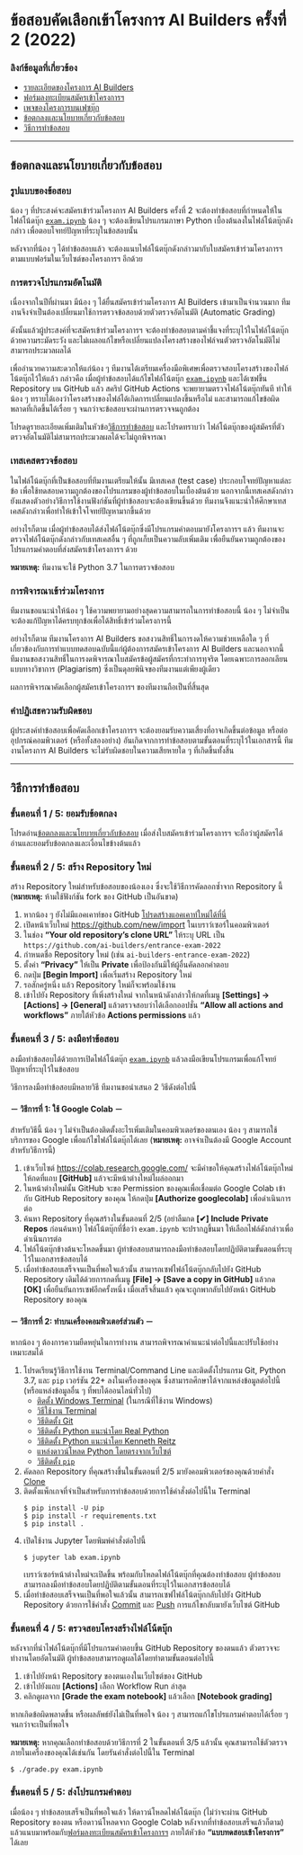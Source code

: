 # ข้อสอบคัดเลือกเข้าโครงการ AI Builders ครั้งที่ 2 (2022)

### ลิงก์ข้อมูลที่เกี่ยวข้อง

- [รายละเอียดของโครงการ AI Builders](https://ai-builders.github.io)
- [ฟอร์มลงทะเบียนสมัครเข้าโครงการฯ](https://ai-builders.github.io/register/)
- [เพจของโครงการบนเฟซบุ๊ก](https://www.facebook.com/aibuildersx)
- [ข้อตกลงและนโยบายเกี่ยวกับข้อสอบ](#ข้อตกลงและนโยบายเกี่ยวกับข้อสอบ)
- [วิธีการทำข้อสอบ](#วิธีการทำข้อสอบ)

---

## ข้อตกลงและนโยบายเกี่ยวกับข้อสอบ

### รูปแบบของข้อสอบ

น้อง ๆ ที่ประสงค์จะสมัครเข้าร่วมโครงการ AI Builders ครั้งที่ 2
จะต้องทำข้อสอบที่กำหนดให้ในไฟล์โน้ดบุ๊ก [`exam.ipynb`](exam.ipynb)
น้อง ๆ จะต้องเขียนโปรแกรมภาษา Python เบื้องต้นลงในไฟล์โน้ตบุ๊กดังกล่าว
เพื่อตอบโจทย์ปัญหาที่ระบุในข้อสอบนั้น

หลังจากที่น้อง ๆ ได้ทำข้อสอบแล้ว จะต้องแนบไฟล์โน้ตบุ๊กดังกล่าวมากับใบสมัครเข้าร่วมโครงการฯ
ตามแบบฟอร์มในเว็บไซต์ของโครงการฯ อีกด้วย

### การตรวจโปรแกรมอัตโนมัติ

เนื่องจากในปีที่ผ่านมา มีน้อง ๆ ได้ยื่นสมัครเข้าร่วมโครงการ AI Builders เข้ามาเป็นจำนวนมาก
ทีมงานจึงจำเป็นต้องเปลี่ยนมาใช้การตรวจข้อสอบด้วยตัวตรวจอัตโนมัติ (Automatic Grading)

ดังนั้นแล้วผู้ประสงค์ที่จะสมัครเข้าร่วมโครงการฯ จะต้องทำข้อสอบตามคำชี้แจงที่ระบุไว้ในไฟล์โน้ตบุ๊กด้วยความระมัดระวัง
และไม่เผลอแก้ไขหรือเปลี่ยนแปลงโครงสร้างของไฟล์จนตัวตรวจอัตโนมัติไม่สามารถประมวลผลได้

เพื่ออำนวยความสะดวกให้แก่น้อง ๆ ทีมงานได้เตรียมเครื่องมือพิเศษเพื่อตรวจสอบโครงสร้างของไฟล์โน้ตบุ๊กไว้ให้แล้ว
กล่าวคือ เมื่อผู้ทำข้อสอบได้แก้ไขไฟล์โน้ตบุ๊ก [`exam.ipynb`](exam.ipynb) และได้เซฟขึ้น Repository บน GitHub แล้ว
สคริป GitHub Actions จะพยายามตรวจไฟล์โน้ตบุ๊กทันที
ทำให้น้อง ๆ ทราบได้เองว่าโครงสร้างของไฟล์ได้เกิดการเปลี่ยนแปลงขึ้นหรือไม่
และสามารถแก้ไขข้อผิดพลาดที่เกิดขึ้นได้เรื่อย ๆ จนกว่าจะข้อสอบจะผ่านการตรวจจนถูกต้อง

โปรดดูรายละเอียดเพิ่มเติมในหัวข้อ[วิธีการทำข้อสอบ](#วิธีการทำข้อสอบ)
และโปรดทราบว่า ไฟล์โน้ตบุ๊กของผู้สมัครที่ตัวตรวจอัตโนมัติไม่สามารถประมวลผลได้จะไม่ถูกพิจารณา

### เทสเคสตรวจข้อสอบ

ในไฟล์โน้ตบุ๊กที่เป็นข้อสอบที่ทีมงานเตรียมให้นั้น มีเทสเคส (test case) ประกอบโจทย์ปัญหาแต่ละข้อ
เพื่อใช้ทดสอบความถูกต้องของโปรแกรมของผู้ทำข้อสอบในเบื้องต้นด้วย
นอกจากนี้เทสเคสดังกล่าวยังแสดงตัวอย่างวิธีการใช้งานฟังก์ชันที่ผู้ทำข้อสอบจะต้องเขียนขึ้นด้วย
ทีมงานจึงแนะนำให้ศึกษาเทสเคสดังกล่าวเพื่อทำให้เข้าใจโจทย์ปัญหามากขึ้นด้วย

อย่างไรก็ตาม เมื่อผู้ทำข้อสอบได้ส่งไฟล์โน้ตบุ๊กซึ่งมีโปรแกรมคำตอบมายังโครงการฯ แล้ว
ทีมงานจะตรวจไฟล์โน้ตบุ๊กดังกล่าวกับเทสเคสอื่น ๆ ที่ถูกเก็บเป็นความลับเพิ่มเติม
เพื่อยืนยันความถูกต้องของโปรแกรมคำตอบที่ส่งสมัครเข้าโครงการฯ ด้วย

**หมายเหตุ:** ทีมงานจะใช้ Python 3.7 ในการตรวจข้อสอบ

### การพิจารณาเข้าร่วมโครงการ

ทีมงานขอแนะนำให้น้อง ๆ ใช้ความพยายามอย่างสุดความสามารถในการทำข้อสอบนี้
น้อง ๆ ไม่จำเป็นจะต้องแก้ปัญหาได้ครบทุกข้อเพื่อได้สิทธิ์เข้าร่วมโครงการนี้

อย่างไรก็ตาม ทีมงานโครงการ AI Builders ขอสงวนสิทธิ์ในการงดให้ความช่วยเหลือใด ๆ
ที่เกี่ยวข้องกับการทำแบบทดสอบฉบับนี้แก่ผู้ต้องการสมัครเข้าโครงการ AI Builders
และนอกจากนี้ ทีมงานขอสงวนสิทธิ์ในการงดพิจารณาใบสมัครข้อผู้สมัครที่กระทำการทุจริต
โดยเฉพาะการลอกเลียนแบบทางวิชาการ (Plagiarism) ซึ่งเป็นดุลยพินิจของทีมงานแต่เพียงผู้เดียว

ผลการพิจารณาคัดเลือกผู้สมัครเข้าโครงการฯ ของทีมงานถือเป็นที่สิ้นสุด

### คำปฏิเสธความรับผิดชอบ

ผู้ประสงค์ทำข้อสอบเพื่อคัดเลือกเข้าโครงการฯ จะต้องยอมรับความเสี่ยงที่อาจเกิดขึ้นต่อข้อมูล
หรือต่ออุปกรณ์คอมพิวเตอร์ (หรือทั้งสองอย่าง) อันเกิดจากการทำข้อสอบตามขั้นตอนที่ระบุไว้ในเอกสารนี้
ทีมงานโครงการ AI Builders จะไม่รับผิดชอบในความเสียหายใด ๆ ที่เกิดขึ้นทั้งสิ้น

---

## วิธีการทำข้อสอบ

### ขั้นตอนที่ 1 / 5: ยอมรับข้อตกลง

โปรดอ่าน[ข้อตกลงและนโยบายเกี่ยวกับข้อสอบ](#ข้อตกลงและนโยบายเกี่ยวกับข้อสอบ)
เมื่อส่งใบสมัครเข้าร่วมโครงการฯ จะถือว่าผู้สมัครได้อ่านและยอมรับข้อตกลงและเงื่อนไขข้างต้นแล้ว

### ขั้นตอนที่ 2 / 5: สร้าง Repository ใหม่

สร้าง Repository ใหม่สำหรับข้อสอบของน้องเอง ซึ่งจะใช้วิธีการคัดลอกซ้ำจาก Repository นี้  
(**หมายเหตุ:** ห้ามใช้ฟังก์ชัน fork ของ GitHub เป็นอันขาด)

1. หากน้อง ๆ ยังไม่มีแอคเคาท์ของ GitHub [โปรดสร้างแอคเคาท์ใหม่ได้ที่นี่](https://github.com/signup)
2. เปิดหน้าเว็บใหม่ <https://github.com/new/import> ในเบราว์เซอร์ในคอมพิวเตอร์
3. ในช่อง **“Your old repository’s clone URL”** ให้ระบุ URL เป็น
   `https://github.com/ai-builders/entrance-exam-2022`
4. กำหนดชื่อ Repository ใหม่ (เช่น `ai-builders-entrance-exam-2022`)
5. ตั้งค่า **“Privacy”** ให้เป็น **Private** เพื่อป้องกันมิให้ผู้อื่นคัดลอกคำตอบ
6. กดปุ่ม **\[Begin Import]** เพื่อเริ่มสร้าง Repository ใหม่
7. รอสักครู่หนึ่ง แล้ว Repository ใหม่ก็จะพร้อมใช้งาน
8. เข้าไปยัง Repository ที่เพิ่งสร้างใหม่ จากในหน้าดังกล่าวให้กดที่เมนู
   **\[Settings\] → \[Actions\] → \[General\]**
   แล้วตรวจสอบว่าได้เลือกออปชั่น **“Allow all actions and workflows”** 
   ภายใต้หัวข้อ **Actions permissions** แล้ว

### ขั้นตอนที่ 3 / 5: ลงมือทำข้อสอบ

ลงมือทำข้อสอบได้ด้วยการเปิดไฟล์โน้ตบุ๊ก [`exam.ipynb`](exam.ipynb)
แล้วลงมือเขียนโปรแกรมเพื่อแก้โจทย์ปัญหาที่ระบุไว้ในข้อสอบ

วิธีการลงมือทำข้อสอบมีหลายวิธี ทีมงานขอนำเสนอ 2 วิธีดังต่อไปนี้

#### － วิธีการที่ 1: ใช้ Google Colab －

สำหรับวิธีนี้ น้อง ๆ ไม่จำเป็นต้องติดตั้งอะไรเพิ่มเติมในคอมพิวเตอร์ของตนเอง
น้อง ๆ สามารถใช้บริการของ Google เพื่อแก้ไขไฟล์โน้ตบุ๊กได้เลย
(**หมายเหตุ:** อาจจำเป็นต้องมี Google Account สำหรับวิธีการนี้)

1. เข้าเว็บไซต์ <https://colab.research.google.com/>
   จะมีคำขอให้คุณสร้างไฟล์โน้ตบุ๊กใหม่ ให้กดที่แถบ **\[GitHub]**
   แล้วจะมีหน้าต่างใหม่โผล่ออกมา
2. ในหน้าต่างใหม่นั้น GitHub จะขอ Permission ของคุณเพื่อเชื่อมต่อ Google Colab
   เข้ากับ GitHub Repository ของคุณ
   ให้กดปุ่ม **\[Authorize googlecolab]** เพื่อดำเนินการต่อ
3. ค้นหา Repository ที่คุณสร้างในขั้นตอนที่ 2/5
   (อย่าลืมกด **\[✔] Include Private Repos** ก่อนค้นหา)
   ไฟล์โน้ตบุ๊กที่ชื่อว่า `exam.ipynb` จะปรากฏขึ้นมา ให้เลือกไฟล์ดังกล่าวเพื่อดำเนินการต่อ
4. ไฟล์โน้ตบุ๊กข้างต้นจะโหลดขึ้นมา
   ผู้ทำข้อสอบสามารถลงมือทำข้อสอบโดยปฏิบัติตามขั้นตอนที่ระบุไว้ในเอกสารข้อสอบได้
5. เมื่อทำข้อสอบเสร็จจนเป็นที่พอใจแล้วนั้น
   สามารถเซฟไฟล์โน้ตบุ๊กกลับไปยัง GitHub Repository เดิมได้ด้วยการกดที่เมนู
   **\[File] → \[Save a copy in GitHub]**
   แล้วกด **\[OK]** เพื่อยืนยันการเซฟอีกครั้งหนึ่ง
   เมื่อเสร็จสิ้นแล้ว คุณจะถูกพากลับไปยังหน้า GitHub Repository ของคุณ

#### － วิธีการที่ 2: ทำบนเครื่องคอมพิวเตอร์ส่วนตัว －

หากน้อง ๆ ต้องการความยืดหยุ่นในการทำงาน สามารถพิจารณาคำแนะนำต่อไปนี้และปรับใช้อย่างเหมาะสมได้

1. โปรดเรียนรู้วิธีการใช้งาน Terminal/Command Line และติดตั้งโปรแกรม Git, Python 3.7, และ `pip` เวอร์ชัน 22+
   ลงในเครื่องของคุณ ซึ่งสามารถศึกษาได้จากแหล่งข้อมูลต่อไปนี้ (หรือแหล่งข้อมูลอื่น ๆ ที่พบได้ออนไลน์ทั่วไป)
   - [ติดตั้ง Windows Terminal](https://docs.microsoft.com/en-us/windows/terminal/) (ในกรณีที่ใช้งาน Windows)
   - [วิธีใช้งาน Terminal](https://course19.fast.ai/terminal_tutorial.html)
   - [วิธีติดตั้ง Git](https://github.com/git-guides/install-git)
   - [วิธีติดตั้ง Python แนะนำโดย Real Python](https://realpython.com/installing-python/)
   - [วิธีติดตั้ง Python แนะนำโดย Kenneth Reitz](https://docs.python-guide.org/starting/installation/)
   - [แหล่งดาวน์โหลด Python โดยตรงจากเว็บไซต์](https://www.python.org/downloads/)
   - [วิธีติดตั้ง `pip`](https://pip.pypa.io/en/stable/installation/)
2. คัดลอก Repository ที่คุณสร้างขึ้นในขั้นตอนที่ 2/5 มายังคอมพิวเตอร์ของคุณด้วยคำสั่ง 
   [Clone](https://github.com/git-guides/git-clone)
3. ติดตั้งแพ็กเกจที่จำเป็นสำหรับการทำข้อสอบด้วยการใช้คำสั่งต่อไปนี้ใน Terminal
   ```shell
   $ pip install -U pip
   $ pip install -r requirements.txt
   $ pip install .
   ```
5. เปิดใช้งาน Jupyter โดยพิมพ์คำสั่งต่อไปนี้
   ```shell
   $ jupyter lab exam.ipynb
   ```
   เบราว์เซอร์หน้าต่างใหม่จะเปิดขึ้น พร้อมกับโหลดไฟล์โน้ตบุ๊กที่คุณต้องทำข้อสอบ
   ผู้ทำข้อสอบสามารถลงมือทำข้อสอบโดยปฏิบัติตามขั้นตอนที่ระบุไว้ในเอกสารข้อสอบได้
6. เมื่อทำข้อสอบเสร็จจนเป็นที่พอใจแล้วนั้น
   สามารถเซฟไฟล์โน้ตบุ๊กกลับไปยัง GitHub Repository ด้วยการใช้คำสั่ง
   [Commit](https://github.com/git-guides/git-commit)
   และ [Push](https://github.com/git-guides/git-push)
   การแก้ไขกลับมายังเว็บไซต์ GitHub

### ขั้นตอนที่ 4 / 5: ตรวจสอบโครงสร้างไฟล์โน้ตบุ๊ก

หลังจากที่นำไฟล์โน้ตบุ๊กที่มีโปรแกรมคำตอบขึ้น GitHub Repository ของตนแล้ว ตัวตรวจจะทำงานโดยอัตโนมัติ
ผู้ทำข้อสอบสามารถดูผลได้โดยทำตามขั้นตอนต่อไปนี้
1. เข้าไปยังหน้า Repository ของตนเองในเว็บไซต์ของ GitHub
2. เข้าไปยังแถบ **\[Actions]** เลือก Workflow Run ล่าสุด
3. คลิกดูผลจาก **\[Grade the exam notebook]** แล้วเลือก **\[Notebook grading]**

หากเกิดข้อผิดพลาดขึ้น หรือผลลัพธ์ยังไม่เป็นที่พอใจ
น้อง ๆ สามารถแก้ไขโปรแกรมคำตอบได้เรื่อย ๆ จนกว่าจะเป็นที่พอใจ

**หมายเหตุ:** หากคุณเลือกทำข้อสอบด้วยวิธีการที่ 2 ในขั้นตอนที่ 3/5 แล้วนั้น
คุณสามารถใช้ตัวตรวจภายในเครื่องของคุณได้เช่นกัน โดยรันคำสั่งต่อไปนี้ใน Terminal
```shell
$ ./grade.py exam.ipynb
```

### ขั้นตอนที่ 5 / 5: ส่งโปรแกรมคำตอบ

เมื่อน้อง ๆ ทำข้อสอบเสร็จเป็นที่พอใจแล้ว
ให้ดาวน์โหลดไฟล์โน้ตบุ๊ก (ไม่ว่าจะผ่าน GitHub Repository ของตน
หรือดาวน์โหลดจาก Google Colab หลังจากที่ทำข้อสอบเสร็จแล้วก็ตาม)
แล้วแนบมาพร้อมกับ[ฟอร์มลงทะเบียนสมัครเข้าโครงการฯ](https://ai-builders.github.io/register/)
ภายใต้หัวข้อ **“แบบทดสอบเข้าโครงการ”** ได้เลย 
